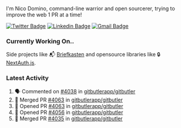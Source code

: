 
I'm Nico Domino, command-line warrior and open sourcerer, trying to improve the web 1 PR at a time!

[![Twitter Badge](https://img.shields.io/badge/-@ndom91-1ca0f1?style=flat-square&labelColor=1ca0f1&logo=twitter&logoColor=white&link=https://twitter.com/ndom91)](https://twitter.com/ndom91) [![Linkedin Badge](https://img.shields.io/badge/-ndom91-blue?style=flat-square&logo=Linkedin&logoColor=white&link=https://www.linkedin.com/in/ndom91/)](https://www.linkedin.com/in/ndom91/) [![Gmail Badge](https://img.shields.io/badge/-yo@ndo.dev-c14438?style=flat-square&logo=mail.ru&logoColor=white&link=mailto:yo@ndo.dev)](mailto:yo@ndo.dev)

### Currently Working On..

Side projects like 📬 [Briefkasten](https://briefkastenhq.com) and opensource libraries like 🔒 [NextAuth.js](https://github.com/nextauthjs/next-auth).

<!--START_SECTION_PROFILE_VIEWS:readme-info-->
<!--END_SECTION_PROFILE_VIEWS:readme-info-->

<!--START_SECTION_DAILY_COMMIT:readme-info-->
<!--END_SECTION_DAILY_COMMIT:readme-info-->

<!--START_SECTION_WEEKLY_COMMIT:readme-info-->
<!--END_SECTION_WEEKLY_COMMIT:readme-info-->

### Latest Activity

<!--START_SECTION:activity-->
1. 🗣 Commented on [#4038](https://github.com/gitbutlerapp/gitbutler/issues/4038#issuecomment-2161307225) in [gitbutlerapp/gitbutler](https://github.com/gitbutlerapp/gitbutler)
2. 🎉 Merged PR [#4063](https://github.com/gitbutlerapp/gitbutler/pull/4063) in [gitbutlerapp/gitbutler](https://github.com/gitbutlerapp/gitbutler)
3. 💪 Opened PR [#4063](https://github.com/gitbutlerapp/gitbutler/pull/4063) in [gitbutlerapp/gitbutler](https://github.com/gitbutlerapp/gitbutler)
4. 💪 Opened PR [#4056](https://github.com/gitbutlerapp/gitbutler/pull/4056) in [gitbutlerapp/gitbutler](https://github.com/gitbutlerapp/gitbutler)
5. 🎉 Merged PR [#4035](https://github.com/gitbutlerapp/gitbutler/pull/4035) in [gitbutlerapp/gitbutler](https://github.com/gitbutlerapp/gitbutler)
<!--END_SECTION:activity-->
